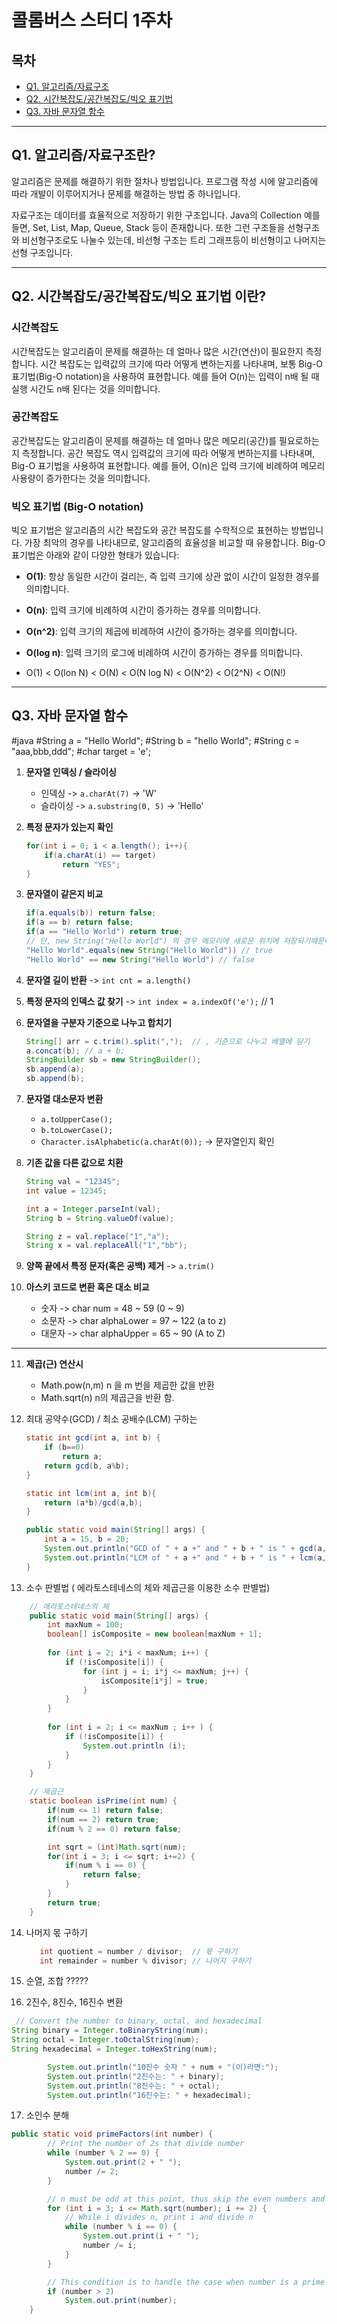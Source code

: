 # 콜롬버스 스터디 1주차

## 목차

- [Q1. 알고리즘/자료구조](#q1-알고리즘자료구조란)
- [Q2. 시간복잡도/공간복잡도/빅오 표기법](#q2-시간복잡도공간복잡도빅오-표기법-이란)
- [Q3. 자바 문자열 함수](#q3-자바-문자열-함수)

---

## Q1. 알고리즘/자료구조란?

알고리즘은 문제를 해결하기 위한 절차나 방법입니다. 프로그램 작성 시에 알고리즘에 따라 개발이 이루어지거나 문제를 해결하는 방법 중 하나입니다.

자료구조는 데이터를 효율적으로 저장하기 위한 구조입니다. Java의 Collection 예를 들면, Set, List, Map, Queue, Stack 등이 존재합니다. 또한 그런 구조들을 선형구조와 비선형구조로도 나눌수 있는데, 비선형 구조는 트리 그래프등이 비선형이고 나머지는 선형 구조입니다.

---

## Q2. 시간복잡도/공간복잡도/빅오 표기법 이란?

### 시간복잡도

시간복잡도는 알고리즘이 문제를 해결하는 데 얼마나 많은 시간(연산)이 필요한지 측정합니다. 시간 복잡도는 입력값의 크기에 따라 어떻게 변하는지를 나타내며, 보통 Big-O 표기법(Big-O notation)을 사용하여 표현합니다. 예를 들어 O(n)는 입력이 n배 될 때 실행 시간도 n배 된다는 것을 의미합니다.

### 공간복잡도

공간복잡도는 알고리즘이 문제를 해결하는 데 얼마나 많은 메모리(공간)를 필요로하는지 측정합니다. 공간 복잡도 역시 입력값의 크기에 따라 어떻게 변하는지를 나타내며, Big-O 표기법을 사용하여 표현합니다. 예를 들어, O(n)은 입력 크기에 비례하여 메모리 사용량이 증가한다는 것을 의미합니다.

### 빅오 표기법 (Big-O notation)

빅오 표기법은 알고리즘의 시간 복잡도와 공간 복잡도를 수학적으로 표현하는 방법입니다. 가장 최악의 경우를 나타내므로, 알고리즘의 효율성을 비교할 때 유용합니다. Big-O 표기법은 아래와 같이 다양한 형태가 있습니다:

- **O(1)**: 항상 동일한 시간이 걸리는, 즉 입력 크기에 상관 없이 시간이 일정한 경우를 의미합니다.

- **O(n)**: 입력 크기에 비례하여 시간이 증가하는 경우를 의미합니다.

- **O(n^2)**: 입력 크기의 제곱에 비례하여 시간이 증가하는 경우를 의미합니다.

- **O(log n)**: 입력 크기의 로그에 비례하여 시간이 증가하는 경우를 의미합니다.

- O(1) < O(lon N) < O(N) < O(N log N) < O(N^2) < O(2^N) < O(N!)
---

## Q3. 자바 문자열 함수
#java 
#String a = "Hello World"; 
#String b = "hello World"; 
#String c = "aaa,bbb,ddd";
#char target = 'e';

1. **문자열 인덱싱 / 슬라이싱**
    - 인덱싱 -> `a.charAt(7)` -> 'W'
    - 슬라이싱 -> `a.substring(0, 5)` -> 'Hello'

2. **특정 문자가 있는지 확인**
    ```java
    for(int i = 0; i < a.length(); i++){
        if(a.charAt(i) == target) 
            return "YES";
    }
    ```

3. **문자열이 같은지 비교**
    ```java
    if(a.equals(b)) return false;
    if(a == b) return false;
    if(a == "Hello World") return true;
    // 단, new String("Hello World") 의 경우 메모리에 새로운 위치에 저장되기때문에 주의
    "Hello World".equals(new String("Hello World")) // true
    "Hello World" == new String("Hello World") // false
    ```

4. **문자열 길이 반환** -> `int cnt = a.length()`

5. **특정 문자의 인덱스 값 찾기** -> `int index = a.indexOf('e');` // 1

6. **문자열을 구분자 기준으로 나누고 합치기**
    ```java
    String[] arr = c.trim().split(",");  // , 기준으로 나누고 배열에 담기
    a.concat(b); // a + b;
    StringBuilder sb = new StringBuilder();
    sb.append(a);
    sb.append(b);
    ```

7. **문자열 대소문자 변환**
    - `a.toUpperCase();`
    - `b.toLowerCase();`
    - `Character.isAlphabetic(a.charAt(0));` -> 문자열인지 확인

8. **기존 값을 다른 값으로 치환**
    ```java
    String val = "12345";
    int value = 12345;

    int a = Integer.parseInt(val);
    String b = String.valueOf(value);

    String z = val.replace("1","a");
    String x = val.replaceAll("1","bb");
    ```

9. **양쪽 끝에서 특정 문자(혹은 공백) 제거** -> `a.trim()`

10. **아스키 코드로 변환 혹은 대소 비교**
    - 숫자 -> char num = 48 ~ 59 (0 ~ 9)
    - 소문자 -> char alphaLower = 97 ~ 122 (a to z)
    - 대문자 -> char alphaUpper = 65 ~ 90 (A to Z)

---
11. **제곱(근) 연산시**
    - Math.pow(n,m) n 을 m 번을 제곱한 값을 반환
    - Math.sqrt(n) n의 제곱근을 반환 함.

12. 최대 공약수(GCD) / 최소 공배수(LCM) 구하는 
    ```java
    static int gcd(int a, int b) {
        if (b==0)
            return a;
        return gcd(b, a%b);
    }

    static int lcm(int a, int b){
        return (a*b)/gcd(a,b);
    }

    public static void main(String[] args) {
        int a = 15, b = 20;
        System.out.println("GCD of " + a +" and " + b + " is " + gcd(a, b));
        System.out.println("LCM of " + a +" and " + b + " is " + lcm(a, b));
    }
    ```
    
13. 소수 판별법 ( 에라토스테네스의 체와 제곱근을 이용한 소수 판별법)
```java
    // 애라토스테네스의 체
    public static void main(String[] args) {
        int maxNum = 100;
        boolean[] isComposite = new boolean[maxNum + 1];
    
        for (int i = 2; i*i < maxNum; i++) {
            if (!isComposite[i]) {
                for (int j = i; i*j <= maxNum; j++) {
                    isComposite[i*j] = true;
                }
            }
        }
    
        for (int i = 2; i <= maxNum ; i++ ) {
            if (!isComposite[i]) {
                System.out.println (i);
            }
        }
    }

    // 제곱근 
    static boolean isPrime(int num) {
        if(num <= 1) return false;
        if(num == 2) return true;
        if(num % 2 == 0) return false;

        int sqrt = (int)Math.sqrt(num);
        for(int i = 3; i <= sqrt; i+=2) {
            if(num % i == 0) {
                return false;
            }
        }
        return true;
    }
```
14. 나머지 몫 구하기
    ```java
       int quotient = number / divisor;  // 몫 구하기
       int remainder = number % divisor; // 나머지 구하기
    ```
15. 순열, 조합
?????

16. 2진수, 8진수, 16진수 변환
```java
 // Convert the number to binary, octal, and hexadecimal
String binary = Integer.toBinaryString(num);
String octal = Integer.toOctalString(num);
String hexadecimal = Integer.toHexString(num);

        System.out.println("10진수 숫자 " + num + "(이)라면:");
        System.out.println("2진수는: " + binary);
        System.out.println("8진수는: " + octal);
        System.out.println("16진수는: " + hexadecimal);
```
17. 소인수 분해
```java
public static void primeFactors(int number) {
        // Print the number of 2s that divide number
        while (number % 2 == 0) {
            System.out.print(2 + " ");
            number /= 2;
        }

        // n must be odd at this point, thus skip the even numbers and iterate only for odd
        for (int i = 3; i <= Math.sqrt(number); i += 2) {
            // While i divides n, print i and divide n
            while (number % i == 0) {
                System.out.print(i + " ");
                number /= i;
            }
        }

        // This condition is to handle the case when number is a prime number greater than 2
        if (number > 2)
            System.out.print(number);
    }
```


